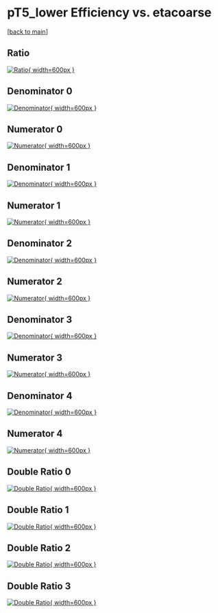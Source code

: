 # pT5_lower Efficiency vs. etacoarse

[[back to main](./)]



## Ratio

[![Ratio](../mtv/var/pT5_lower_base_0_-1_eff_etacoarse.png){ width=600px }](../mtv/var/pT5_lower_base_0_-1_eff_etacoarse.pdf)

## Denominator 0

[![Denominator](../mtv/den/pT5_lower_base_0_-1_eff_etacoarse_den0.png){ width=600px }](../mtv/den/pT5_lower_base_0_-1_eff_etacoarse_den0.pdf)

## Numerator 0

[![Numerator](../mtv/num/pT5_lower_base_0_-1_eff_etacoarse_num0.png){ width=600px }](../mtv/num/pT5_lower_base_0_-1_eff_etacoarse_num0.pdf)

## Denominator 1

[![Denominator](../mtv/den/pT5_lower_base_0_-1_eff_etacoarse_den1.png){ width=600px }](../mtv/den/pT5_lower_base_0_-1_eff_etacoarse_den1.pdf)

## Numerator 1

[![Numerator](../mtv/num/pT5_lower_base_0_-1_eff_etacoarse_num1.png){ width=600px }](../mtv/num/pT5_lower_base_0_-1_eff_etacoarse_num1.pdf)

## Denominator 2

[![Denominator](../mtv/den/pT5_lower_base_0_-1_eff_etacoarse_den2.png){ width=600px }](../mtv/den/pT5_lower_base_0_-1_eff_etacoarse_den2.pdf)

## Numerator 2

[![Numerator](../mtv/num/pT5_lower_base_0_-1_eff_etacoarse_num2.png){ width=600px }](../mtv/num/pT5_lower_base_0_-1_eff_etacoarse_num2.pdf)

## Denominator 3

[![Denominator](../mtv/den/pT5_lower_base_0_-1_eff_etacoarse_den3.png){ width=600px }](../mtv/den/pT5_lower_base_0_-1_eff_etacoarse_den3.pdf)

## Numerator 3

[![Numerator](../mtv/num/pT5_lower_base_0_-1_eff_etacoarse_num3.png){ width=600px }](../mtv/num/pT5_lower_base_0_-1_eff_etacoarse_num3.pdf)

## Denominator 4

[![Denominator](../mtv/den/pT5_lower_base_0_-1_eff_etacoarse_den4.png){ width=600px }](../mtv/den/pT5_lower_base_0_-1_eff_etacoarse_den4.pdf)

## Numerator 4

[![Numerator](../mtv/num/pT5_lower_base_0_-1_eff_etacoarse_num4.png){ width=600px }](../mtv/num/pT5_lower_base_0_-1_eff_etacoarse_num4.pdf)

## Double Ratio 0

[![Double Ratio](../mtv/ratio/pT5_lower_base_0_-1_eff_etacoarse_ratio0.png){ width=600px }](../mtv/ratio/pT5_lower_base_0_-1_eff_etacoarse_ratio0.pdf)

## Double Ratio 1

[![Double Ratio](../mtv/ratio/pT5_lower_base_0_-1_eff_etacoarse_ratio1.png){ width=600px }](../mtv/ratio/pT5_lower_base_0_-1_eff_etacoarse_ratio1.pdf)

## Double Ratio 2

[![Double Ratio](../mtv/ratio/pT5_lower_base_0_-1_eff_etacoarse_ratio2.png){ width=600px }](../mtv/ratio/pT5_lower_base_0_-1_eff_etacoarse_ratio2.pdf)

## Double Ratio 3

[![Double Ratio](../mtv/ratio/pT5_lower_base_0_-1_eff_etacoarse_ratio3.png){ width=600px }](../mtv/ratio/pT5_lower_base_0_-1_eff_etacoarse_ratio3.pdf)

